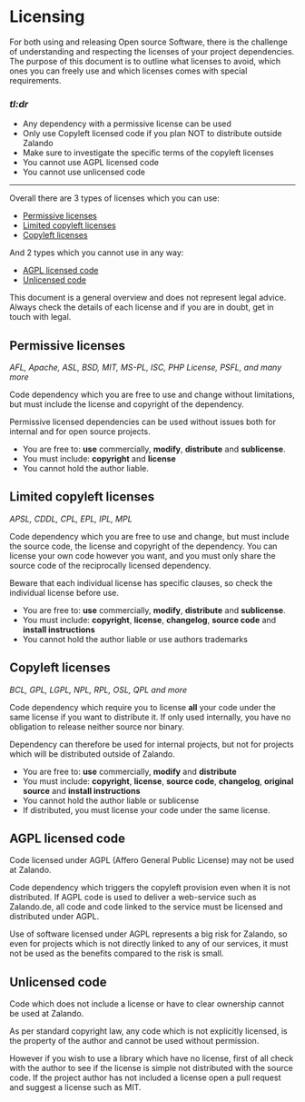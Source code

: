 # Licensing

For both using and releasing Open source Software, there is the challenge of understanding and respecting the licenses of your project dependencies. The purpose of this document is to outline what licenses to avoid, which ones you can freely use and which licenses comes with special requirements.

### _tl:dr_

* Any dependency with a permissive license can be used
* Only use Copyleft licensed code if you plan NOT to distribute outside Zalando
* Make sure to investigate the specific terms of the copyleft licenses
* You cannot use AGPL licensed code
* You cannot use unlicensed code

---

Overall there are 3 types of licenses which you can use:

* [Permissive licenses](#permissive-licenses)
* [Limited copyleft licenses](#limited-copyleft-licenses)
* [Copyleft licenses](#copyleft-licenses)

And 2 types which you cannot use in any way:

* [AGPL licensed code](#agpl-licensed-code)
* [Unlicensed code](#unlicensed-code)

This document is a general overview and does not represent legal advice. Always check the details of each license and if you are in doubt, get in touch with legal.

## Permissive licenses

_AFL, Apache, ASL, BSD, MIT, MS-PL, ISC, PHP License, PSFL, and many more_

Code dependency which you are free to use and change without limitations, but must include the license and copyright of the dependency.

Permissive licensed dependencies can be used without issues both for internal and for open source projects.

* You are free to: **use** commercially, **modify**, **distribute** and **sublicense**.
* You must include: **copyright** and **license**
* You cannot hold the author liable.

## Limited copyleft licenses

_APSL, CDDL, CPL, EPL, IPL, MPL_

Code dependency which you are free to use and change, but must include the source code, the license and copyright of the dependency. You can license your own code however you want, and you must only share the source code of the reciprocally licensed dependency.

Beware that each individual license has specific clauses, so check the individual license before use.

* You are free to: **use** commercially, **modify**, **distribute** and **sublicense**.
* You must include: **copyright**, **license**, **changelog**, **source code** and **install instructions**
* You cannot hold the author liable or use authors trademarks

## Copyleft licenses

_BCL, GPL, LGPL, NPL, RPL, OSL, QPL and more_

Code dependency which require you to license **all** your code under the same license if you want to distribute it. If only used internally, you have no obligation to release neither source nor binary.

Dependency can therefore be used for internal projects, but not for projects which will be distributed outside of Zalando.

* You are free to: **use** commercially, **modify** and **distribute**
* You must include: **copyright**, **license**, **source code**, **changelog**, **original source** and **install instructions**
* You cannot hold the author liable or sublicense
* If distributed, you must license your code under the same license.

## AGPL licensed code

Code licensed under AGPL (Affero General Public License) may not be used at Zalando.

Code dependency which triggers the copyleft provision even when it is not distributed. If AGPL code is used to deliver a web-service such as Zalando.de, all code and code linked to the service must be licensed and distributed under AGPL.

Use of software licensed under AGPL represents a big risk for Zalando, so even for projects which is not directly linked to any of our services, it must not be used as the benefits compared to the risk is small.

## Unlicensed code

Code which does not include a license or have to clear ownership cannot be used at Zalando.

As per standard copyright law, any code which is not explicitly licensed, is the property
of the author and cannot be used without permission.

However if you wish to use a library which have no license, first of all check with the author to see if the license is simple not distributed with the source code. If the project author has not included a license open a pull request and suggest a license such as MIT.
